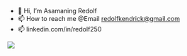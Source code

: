 - 👋 Hi, I’m Asamaning Redolf
- 📫 How to reach me @Email redolfkendrick@gmail.com
- 📫 linkedin.com/in/redolf250

![](https://komarev.com/ghpvc/?username=yourusername&color=green)
